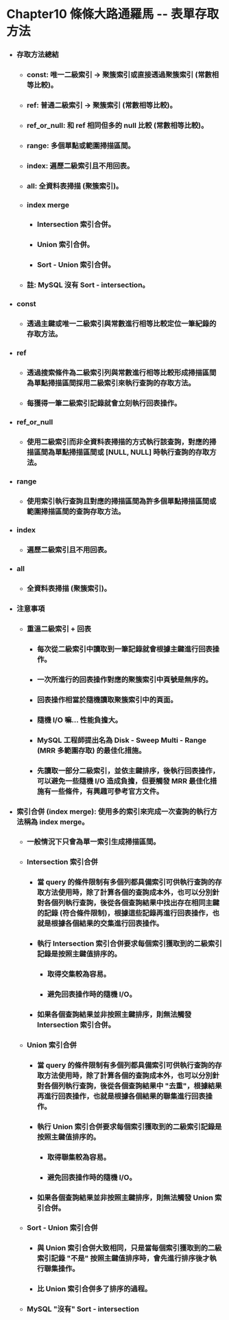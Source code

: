 Chapter10 條條大路通羅馬 -- 表單存取方法
=====
* ### 存取方法總結
    * ### const: 唯一二級索引 -> 聚簇索引或直接透過聚簇索引 (常數相等比較)。
    * ### ref: 普通二級索引 -> 聚簇索引 (常數相等比較)。
    * ### ref_or_null: 和 ref 相同但多的 null 比較 (常數相等比較)。
    * ### range: 多個單點或範圍掃描區間。
    * ### index: 遍歷二級索引且不用回表。
    * ### all: 全資料表掃描 (聚簇索引)。
    * ### index merge
        * ### Intersection 索引合併。
        * ### Union 索引合併。
        * ### Sort - Union 索引合併。
    * ### 註: MySQL 沒有 Sort - intersection。
* ### const
    * ### 透過主鍵或唯一二級索引與常數進行相等比較定位一筆紀錄的存取方法。
* ### ref
    * ### 透過搜索條件為二級索引列與常數進行相等比較形成掃描區間為單點掃描區間採用二級索引來執行查詢的存取方法。
    * ### 每獲得一筆二級索引記錄就會立刻執行回表操作。
* ### ref_or_null
    * ### 使用二級索引而非全資料表掃描的方式執行該查詢，對應的掃描區間為單點掃描區間或 [NULL, NULL] 時執行查詢的存取方法。
* ### range
    * ### 使用索引執行查詢且對應的掃描區間為許多個單點掃描區間或範圍掃描區間的查詢存取方法。
* ### index
    * ### 遍歷二級索引且不用回表。
* ### all
    * ### 全資料表掃描 (聚簇索引)。
* ### 注意事項
    * ### 重溫二級索引 + 回表
        * ### 每次從二級索引中讀取到一筆記錄就會根據主鍵進行回表操作。
        * ### 一次所進行的回表操作對應的聚簇索引中頁號是無序的。
        * ### 回表操作相當於隨機讀取聚簇索引中的頁面。
        * ### 隨機 I/O 嘛... 性能負擔大。
        * ### MySQL 工程師提出名為 Disk - Sweep Multi - Range (MRR 多範圍存取) 的最佳化措施。
        * ### 先讀取一部分二級索引，並依主鍵排序，後執行回表操作，可以避免一些隨機 I/O 造成負擔，但要觸發 MRR 最佳化措施有一些條件，有興趣可參考官方文件。
* ### 索引合併 (index merge): 使用多的索引來完成一次查詢的執行方法稱為 index merge。
    * ### 一般情況下只會為單一索引生成掃描區間。
    * ### Intersection 索引合併
        * ### 當 query 的條件限制有多個列都具備索引可供執行查詢的存取方法使用時，除了計算各個的查詢成本外，也可以分別針對各個列執行查詢，後從各個查詢結果中找出存在相同主鍵的記錄 (符合條件限制)，根據這些記錄再進行回表操作，也就是根據各個結果的交集進行回表操作。
        * ### 執行 Intersection 索引合併要求每個索引獲取到的二級索引記錄是按照主鍵值排序的。
            * ### 取得交集較為容易。
            * ### 避免回表操作時的隨機 I/O。
        * ### 如果各個查詢結果並非按照主鍵排序，則無法觸發 Intersection 索引合併。
    * ### Union 索引合併
        * ### 當 query 的條件限制有多個列都具備索引可供執行查詢的存取方法使用時，除了計算各個的查詢成本外，也可以分別針對各個列執行查詢，後從各個查詢結果中 "去重"，根據結果再進行回表操作，也就是根據各個結果的聯集進行回表操作。
        * ### 執行 Union 索引合併要求每個索引獲取到的二級索引記錄是按照主鍵值排序的。
            * ### 取得聯集較為容易。
            * ### 避免回表操作時的隨機 I/O。
        * ### 如果各個查詢結果並非按照主鍵排序，則無法觸發 Union 索引合併。
    * ### Sort - Union 索引合併
        * ### 與 Union 索引合併大致相同，只是當每個索引獲取到的二級索引記錄 "不是" 按照主鍵值排序時，會先進行排序後才執行聯集操作。
        * ### 比 Union 索引合併多了排序的過程。
    * ### MySQL "沒有" Sort - intersection
<br />
